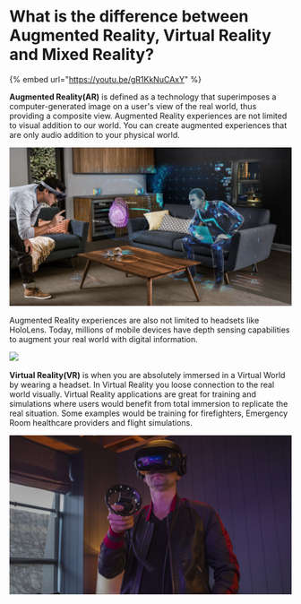 # What is the difference between Augmented Reality, Virtual Reality and Mixed Reality?

{% embed url="https://youtu.be/gR1KkNuCAxY" %}



**Augmented Reality\(AR\)** is defined as a technology that superimposes a computer-generated image on a user's view of the real world, thus providing a composite view. Augmented Reality experiences are not limited to visual addition to our world. You can create augmented experiences that are only audio addition to your physical world. 

![](../../../.gitbook/assets/holoo.png)

Augmented Reality experiences are also not limited to headsets like HoloLens. Today, millions of mobile devices have depth sensing capabilities to augment your real world with digital information.



![](https://gblobscdn.gitbook.com/assets%2F-LoMjAI1irMPA8c0ezFQ%2F-M2aGV_HhFYb2WQxFODY%2F-M2aHVi4jTLLbpsztXfP%2FAnimated%20GIF-downsized_large%20%281%29.gif?alt=media&token=a5ff7117-262e-40db-9a7e-f9e0dcd180eb)

**Virtual Reality\(VR\)** is when you are absolutely immersed in a Virtual World by wearing a headset. In Virtual Reality you loose connection to the real world visually. Virtual Reality applications are great for training and simulations where users would benefit from total immersion to replicate the real situation. Some examples would be training for firefighters, Emergency Room healthcare providers and flight simulations.

![Virtual Reality Headset](../../../.gitbook/assets/vr.jpg)

